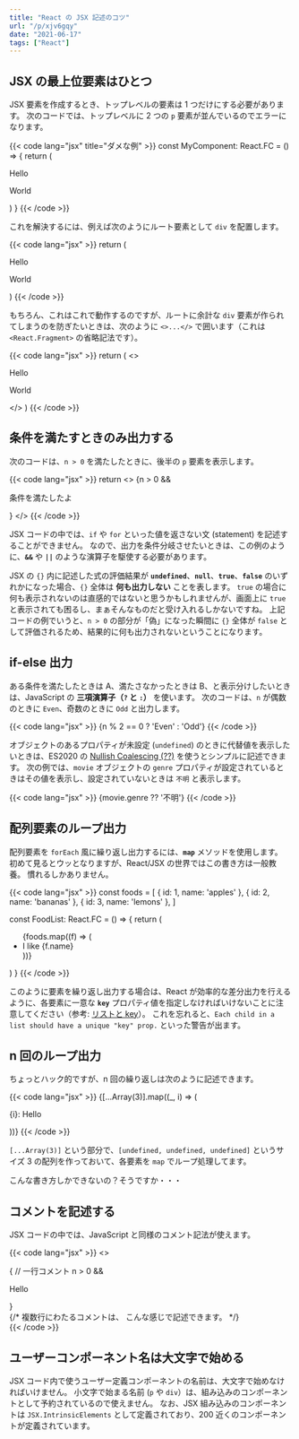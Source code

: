 ```yaml
---
title: "React の JSX 記述のコツ"
url: "/p/xjv6gqy"
date: "2021-06-17"
tags: ["React"]
---
```


JSX の最上位要素はひとつ
----

JSX 要素を作成するとき、トップレベルの要素は 1 つだけにする必要があります。
次のコードでは、トップレベルに 2 つの `p` 要素が並んでいるのでエラーになります。

{{< code lang="jsx" title="ダメな例" >}}
const MyComponent: React.FC = () => {
  return (
    <p>Hello</p>
    <p>World</p>
  )
}
{{< /code >}}

これを解決するには、例えば次のようにルート要素として `div` を配置します。

{{< code lang="jsx" >}}
return (
  <div>
    <p>Hello</p>
    <p>World</p>
  </div>
)
{{< /code >}}

もちろん、これはこれで動作するのですが、ルートに余計な `div` 要素が作られてしまうのを防ぎたいときは、次のように `<>...</>` で囲います（これは `<React.Fragment>` の省略記法です）。

{{< code lang="jsx" >}}
return (
  <>
    <p>Hello</p>
    <p>World</p>
  </>
)
{{< /code >}}


条件を満たすときのみ出力する
----

次のコードは、`n > 0` を満たしたときに、後半の `p` 要素を表示します。

{{< code lang="jsx" >}}
return <>
  {n > 0 && <p>条件を満たしたよ</p>}
</>
{{< /code >}}

JSX コードの中では、`if` や `for` といった値を返さない文 (statement) を記述することができません。
なので、出力を条件分岐させたいときは、この例のように、__`&&`__ や __`||`__ のような演算子を駆使する必要があります。

JSX の `{}` 内に記述した式の評価結果が __`undefined`__、__`null`__、__`true`__、__`false`__ のいずれかになった場合、`{}` 全体は __何も出力しない__ ことを表します。
`true` の場合に何も表示されないのは直感的ではないと思うかもしれませんが、画面上に `true` と表示されても困るし、まぁそんなものだと受け入れるしかないですね。
上記コードの例でいうと、`n > 0` の部分が「偽」になった瞬間に `{}` 全体が `false` として評価されるため、結果的に何も出力されないということになります。


if-else 出力
----

ある条件を満たしたときは A、満たさなかったときは B、と表示分けしたいときは、JavaScript の __三項演算子（`?` と `:`）__ を使います。
次のコードは、`n` が偶数のときに `Even`、奇数のときに `Odd` と出力します。

{{< code lang="jsx" >}}
{n % 2 == 0 ? 'Even' : 'Odd'}
{{< /code >}}

オブジェクトのあるプロパティが未設定 (`undefined`) のときに代替値を表示したいときは、ES2020 の [Nullish Coalescing (??)](/p/5oyaju5) を使うとシンプルに記述できます。
次の例では、`movie` オブジェクトの `genre` プロパティが設定されているときはその値を表示し、設定されていないときは `不明` と表示します。

{{< code lang="jsx" >}}
{movie.genre ?? '不明'}
{{< /code >}}


配列要素のループ出力
----

配列要素を `forEach` 風に繰り返し出力するには、__`map`__ メソッドを使用します。
初めて見るとウッとなりますが、React/JSX の世界ではこの書き方は一般教養。
慣れるしかありません。

{{< code lang="jsx" >}}
const foods = [
  { id: 1, name: 'apples' },
  { id: 2, name: 'bananas' },
  { id: 3, name: 'lemons' },
]

const FoodList: React.FC = () => {
  return (
    <ul>
      {foods.map((f) => (
        <li key={f.id}>I like {f.name}</li>
      ))}
    </ul>
  )
}
{{< /code >}}

このように要素を繰り返し出力する場合は、React が効率的な差分出力を行えるように、各要素に一意な __`key`__ プロパティ値を指定しなければいけないことに注意してください（参考: [リストと key](https://ja.reactjs.org/docs/lists-and-keys.html)）。
これを忘れると、`Each child in a list should have a unique "key" prop.` といった警告が出ます。

n 回のループ出力
----

ちょっとハック的ですが、n 回の繰り返しは次のように記述できます。

{{< code lang="jsx" >}}
{[...Array(3)].map((_, i) => (
  <p key={i}>{i}: Hello</p>
))}
{{< /code >}}

`[...Array(3)]` という部分で、`[undefined, undefined, undefined]` というサイズ 3 の配列を作っておいて、各要素を `map` でループ処理してます。

こんな書き方しかできないの？そうですか・・・


コメントを記述する
----

JSX コードの中では、JavaScript と同様のコメント記法が使えます。

{{< code lang="jsx" >}}
<>
  <div>
    {
      // 一行コメント
      n > 0 && <p>Hello</p>
    }
  </div>
  <div>
    {/*
      複数行にわたるコメントは、
      こんな感じで記述できます。
    */}
  </div>
</>
{{< /code >}}


ユーザーコンポーネント名は大文字で始める
----

JSX コード内で使うユーザー定義コンポーネントの名前は、大文字で始めなければいけません。
小文字で始まる名前 (`p` や `div`）は、組み込みのコンポーネントとして予約されているので使えません。
なお、JSX 組み込みのコンポーネントは `JSX.IntrinsicElements` として定義されており、200 近くのコンポーネントが定義されています。

